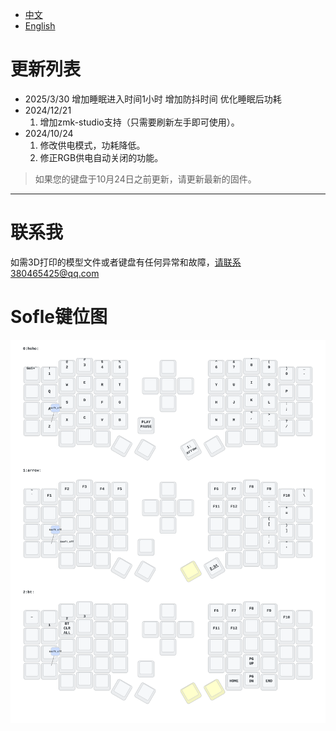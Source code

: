 - [中文](README.md)
- [English](README_EN.md)

# 更新列表
- 2025/3/30 增加睡眠进入时间1小时  增加防抖时间 优化睡眠后功耗
- 2024/12/21
  1. 增加zmk-studio支持（只需要刷新左手即可使用）。
- 2024/10/24
  1. 修改供电模式，功耗降低。
  2. 修正RGB供电自动关闭的功能。

> 如果您的键盘于10月24日之前更新，请更新最新的固件。
>
---
# 联系我

如需3D打印的模型文件或者键盘有任何异常和故障，请联系380465425@qq.com

# Sofle键位图

<img src="keymap-drawer/eyelash_sofle.svg" >

